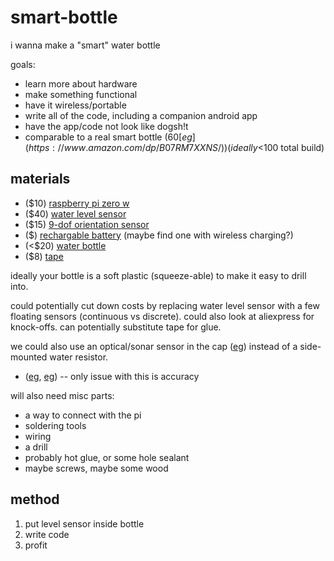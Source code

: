 # smart-bottle

i wanna make a "smart" water bottle

goals:
* learn more about hardware
* make something functional
* have it wireless/portable
* write all of the code, including a companion android app
* have the app/code not look like dogsh!t
* comparable to a real smart bottle ($60 [eg](https://www.amazon.com/dp/B07RM7XXNS/)) (ideally <$100 total build)

## materials

* ($10) [raspberry pi zero w](https://www.adafruit.com/product/3400)
* ($40) [water level sensor](https://www.adafruit.com/product/464)
* ($15) [9-dof orientation sensor](https://www.adafruit.com/product/4517)
* ($) [rechargable battery]() (maybe find one with wireless charging?)
* (<$20) [water bottle](https://www.amazon.com/50-Strong-Sports-Squeeze-Bottles/dp/B079ZZYV4L/)
* ($8) [tape](https://www.amazon.com/10-Acrylic-Adhesive-Waterproof-Removable-Mounting/dp/B07Z1WPB77)

ideally your bottle is a soft plastic (squeeze-able) to make it easy to drill into.

could potentially cut down costs by replacing water level sensor with a few floating sensors (continuous vs discrete).
could also look at aliexpress for knock-offs.
can potentially substitute tape for glue.

we could also use an optical/sonar sensor in the cap ([eg](https://trago.co/pages/trago-cap)) instead of a side-mounted water resistor.
* ([eg](https://www.aliexpress.com/w/wholesale-waterproof%20ultrasonic%20sensor.html), [eg](https://www.amazon.com/diymore-Waterproof-Ultrasonic-Measuring-Transducer/dp/B01J5KZU8M)) -- only issue with this is accuracy

will also need misc parts:

* a way to connect with the pi
* soldering tools
* wiring
* a drill
* probably hot glue, or some hole sealant
* maybe screws, maybe some wood

## method

1. put level sensor inside bottle
1. write code
1. profit
